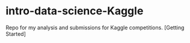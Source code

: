 # intro-data-science-Kaggle
Repo for my analysis and submissions for Kaggle competitions. [Getting Started]
